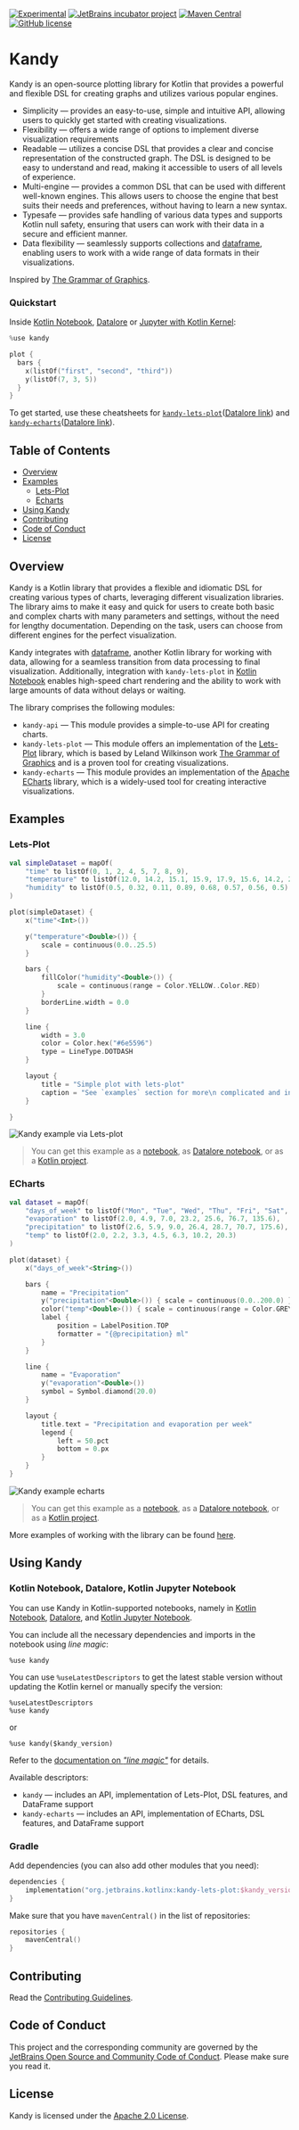 [![Experimental](https://kotl.in/badges/experimental.svg)](https://kotlinlang.org/docs/components-stability.html)
[![JetBrains incubator project](https://jb.gg/badges/incubator.svg)](https://confluence.jetbrains.com/display/ALL/JetBrains+on+GitHub)
[![Maven Central](https://img.shields.io/maven-central/v/org.jetbrains.kotlinx/kandy-api)](https://search.maven.org/artifact/org.jetbrains.kotlinx/kandy-api)
[![GitHub license](https://img.shields.io/badge/license-Apache%20License%202.0-blue.svg?style=flat)](https://www.apache.org/licenses/LICENSE-2.0)

# Kandy

Kandy is an open-source plotting library for Kotlin
that provides a powerful and flexible DSL for creating graphs and utilizes various popular engines.

* Simplicity — provides an easy-to-use, simple and intuitive API,
  allowing users to quickly get started with creating visualizations.
* Flexibility — offers a wide range of options to implement diverse visualization requirements
* Readable — utilizes a concise DSL that provides a clear and concise representation of the constructed graph.
  The DSL is designed to be easy to understand and read, making it accessible to users of all levels of experience.
* Multi-engine — provides a common DSL that can be used with different well-known engines.
  This allows users to choose the engine that best suits their needs and preferences,
  without having to learn a new syntax.
* Typesafe — provides safe handling of various data types and supports Kotlin null safety,
  ensuring that users can work with their data in a secure and efficient manner.
* Data flexibility — seamlessly supports collections and [dataframe](https://github.com/Kotlin/dataframe#readme),
  enabling users to work with a wide range of data formats in their visualizations.

Inspired by [The Grammar of Graphics](https://www.goodreads.com/book/show/2549408.The_Grammar_of_Graphics).

### Quickstart

Inside [Kotlin Notebook](https://plugins.jetbrains.com/plugin/16340-kotlin-notebook),
[Datalore](https://datalore.jetbrains.com/)
or [Jupyter with Kotlin Kernel](https://github.com/Kotlin/kotlin-jupyter#readme):

```kotlin
%use kandy

plot {
  bars { 
    x(listOf("first", "second", "third"))
    y(listOf(7, 3, 5))
  }
}
```

To get started, use these cheatsheets
for
[`kandy-lets-plot`](examples/notebooks/lets-plot/lets_plot_cheatsheet.ipynb)([Datalore link](https://datalore.jetbrains.com/view/notebook/Q82jBGHFgEmJhUHh7wBMmh))
and
[`kandy-echarts`](examples/notebooks/echarts/echarts_cheatsheet.ipynb)([Datalore link](https://datalore.jetbrains.com/view/notebook/kCKb37O2P9ZYEHGPnOZc9r)).

## Table of Contents

<!--- TOC -->

* [Overview](#overview)
* [Examples](#examples)
    * [Lets-Plot](#lets-plot)
    * [Echarts](#echarts)
* [Using Kandy](#using-kandy)
* [Contributing](#contributing)
* [Code of Conduct](#code-of-conduct)
* [License](#license)

<!--- END -->

## Overview

Kandy is a Kotlin library that provides a flexible and idiomatic DSL for creating various types of charts,
leveraging different visualization libraries.
The library aims
to make it easy and quick for users to create both basic and complex charts with many parameters and settings,
without the need for lengthy documentation.
Depending on the task, users can choose from different engines for the perfect visualization.

Kandy integrates with [dataframe](https://github.com/Kotlin/dataframe#readme),
another Kotlin library for working with data, allowing for a seamless transition from data processing to final
visualization.
Additionally,
integration with `kandy-lets-plot` in [Kotlin Notebook](https://plugins.jetbrains.com/plugin/16340-kotlin-notebook)
enables high-speed chart rendering and the ability to work with large amounts of data without delays or waiting.

The library comprises the following modules:

* `kandy-api` — This module provides a simple-to-use API for creating charts.
* `kandy-lets-plot` — This module offers an implementation of
  the [Lets-Plot](https://github.com/JetBrains/lets-plot#readme) library,
  which is based by Leland Wilkinson
  work [The Grammar of Graphics](https://www.goodreads.com/book/show/2549408.The_Grammar_of_Graphics)
  and is a proven tool for creating visualizations.
* `kandy-echarts` — This module provides an implementation of
  the [Apache ECharts](https://echarts.apache.org/en/index.html) library,
  which is a widely-used tool for creating interactive visualizations.

## Examples

### Lets-Plot

```kotlin
val simpleDataset = mapOf(
    "time" to listOf(0, 1, 2, 4, 5, 7, 8, 9),
    "temperature" to listOf(12.0, 14.2, 15.1, 15.9, 17.9, 15.6, 14.2, 24.3),
    "humidity" to listOf(0.5, 0.32, 0.11, 0.89, 0.68, 0.57, 0.56, 0.5)
)

plot(simpleDataset) {
    x("time"<Int>())

    y("temperature"<Double>()) {
        scale = continuous(0.0..25.5)
    }

    bars {
        fillColor("humidity"<Double>()) {
            scale = continuous(range = Color.YELLOW..Color.RED)
        }
        borderLine.width = 0.0
    }

    line {
        width = 3.0
        color = Color.hex("#6e5596")
        type = LineType.DOTDASH
    }

    layout {
        title = "Simple plot with lets-plot"
        caption = "See `examples` section for more\n complicated and interesting examples!"
    }

}
```

![Kandy example via Lets-plot](examples/images/lets_plot_simple.png)

> You can get this example as a [notebook](examples/notebooks/lets-plot/simple_lets_plot.ipynb),
> as [Datalore notebook](https://datalore.jetbrains.com/view/notebook/9p6A2HMfKhsltuAzsNYu4M),
> or as
> a [Kotlin project](examples/idea-examples/lets-plot-simple/src/main/kotlin/org/jetbrains/kotlinx/kandy/letsplot/simple_lets_plot.kt).

### ECharts

```kotlin
val dataset = mapOf(
    "days_of_week" to listOf("Mon", "Tue", "Wed", "Thu", "Fri", "Sat", "Sun"),
    "evaporation" to listOf(2.0, 4.9, 7.0, 23.2, 25.6, 76.7, 135.6),
    "precipitation" to listOf(2.6, 5.9, 9.0, 26.4, 28.7, 70.7, 175.6),
    "temp" to listOf(2.0, 2.2, 3.3, 4.5, 6.3, 10.2, 20.3)
)

plot(dataset) {
    x("days_of_week"<String>())

    bars {
        name = "Precipitation"
        y("precipitation"<Double>()) { scale = continuous(0.0..200.0) }
        color("temp"<Double>()) { scale = continuous(range = Color.GREY..Color.BLUE) }
        label {
            position = LabelPosition.TOP
            formatter = "{@precipitation} ml"
        }
    }

    line {
        name = "Evaporation"
        y("evaporation"<Double>())
        symbol = Symbol.diamond(20.0)
    }

    layout {
        title.text = "Precipitation and evaporation per week"
        legend {
            left = 50.pct
            bottom = 0.px
        }
    }
}
```

![Kandy example echarts](examples/images/echarts_readme_sample.png)

> You can get this example as a [notebook](examples/notebooks/echarts/simple_echarts.ipynb),
> as a [Datalore notebook](https://datalore.jetbrains.com/view/notebook/uJ6jVPCpNAhH7DeHq7344L),
> or as
> a [Kotlin project](examples/idea-examples/echarts-simple/src/main/kotlin/org/jetbrains/kotlinx/kandy/echarts/simple_echarts.kt).

More examples of working with the library can be found [here](examples/README.md).

## Using Kandy

### Kotlin Notebook, Datalore, Kotlin Jupyter Notebook

You can use Kandy in Kotlin-supported notebooks,
namely in [Kotlin Notebook](https://plugins.jetbrains.com/plugin/16340-kotlin-notebook),
[Datalore](https://datalore.jetbrains.com/),
and [Kotlin Jupyter Notebook](https://github.com/Kotlin/kotlin-jupyter#readme).

You can include all the necessary dependencies and imports in the notebook using *line magic*:

```
%use kandy
```

You can use `%useLatestDescriptors`
to get the latest stable version without updating the Kotlin kernel or manually specify the version:

```
%useLatestDescriptors
%use kandy
```

or

```
%use kandy($kandy_version)
```

Refer to the [documentation on *"line magic"*](https://github.com/Kotlin/kotlin-jupyter#line-magics) for details.

Available descriptors:

* `kandy` — includes an API, implementation of Lets-Plot, DSL features, and DataFrame support
* `kandy-echarts` — includes an API, implementation of ECharts, DSL features, and DataFrame support

### Gradle

Add dependencies (you can also add other modules that you need):

```kotlin
dependencies {
    implementation("org.jetbrains.kotlinx:kandy-lets-plot:$kandy_version")
}
```

Make sure that you have `mavenCentral()` in the list of repositories:

```kotlin
repositories {
    mavenCentral()
}
```

## Contributing

Read the [Contributing Guidelines](CONTRIBUTING.md).

## Code of Conduct

This project and the corresponding community are governed by the
[JetBrains Open Source and Community Code of Conduct](https://confluence.jetbrains.com/display/ALL/JetBrains+Open+Source+and+Community+Code+of+Conduct).
Please make sure you read it.

## License

Kandy is licensed under the [Apache 2.0 License](LICENSE).
